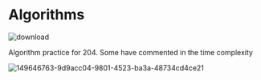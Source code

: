# Algorithms


![download](https://user-images.githubusercontent.com/32406396/149646763-9d9acc04-9801-4523-ba3a-48734cd4ce21.png)

Algorithm practice for 204. Some have commented in the time complexity

![149646763-9d9acc04-9801-4523-ba3a-48734cd4ce21](https://user-images.githubusercontent.com/32406396/149646768-bfb51caf-a967-4f2e-88b3-4f457a021b81.png)
